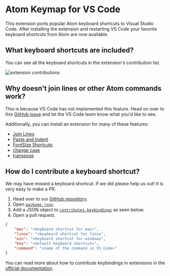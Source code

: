 # Atom Keymap for VS Code

This extension ports popular Atom keyboard shortcuts to Visual Studio Code. After installing the extension and restarting VS Code your favorite keyboard shortcuts from Atom are now available. 

## What keyboard shortcuts are included?

You can see all the keyboard shortcuts in the extension's contribution list. 

![extension contributions](https://raw.githubusercontent.com/waderyan/vscode-atom-keybindings/master/contributions_list.png)

## Why doesn't join lines or other Atom commands work? 

This is because VS Code has not implemented this feature. Head on over to this [GitHub issue](https://github.com/microsoft/vscode/issues/14316) and let the VS Code team know what you'd like to see. 

Additionally, you can install an extension for many of these features:

* [Join Lines](https://marketplace.visualstudio.com/items?itemName=wmaurer.join-lines)
* [Paste and Indent](https://marketplace.visualstudio.com/items?itemName=Rubymaniac.vscode-paste-and-indent)
* [FontSize Shortcuts](https://marketplace.visualstudio.com/items?itemName=peterjuras.fontsize-shortcuts)
* [change case](https://marketplace.visualstudio.com/items?itemName=wmaurer.change-case)
* [transpose](https://marketplace.visualstudio.com/items?itemName=v4run.transpose)

## How do I contribute a keyboard shortcut?

We may have missed a keyboard shortcut. If we did please help us out! It is very easy to make a PR. 

1. Head over to our [GitHub repository](https://github.com/waderyan/vscode-atom-keybindings). 
2. Open [`package.json`](https://github.com/waderyan/vscode-atom-keybindings/blob/master/package.json). 
3. Add a JSON object to [`contributes.keybindings`](https://github.com/waderyan/vscode-atom-keybindings/blob/master/package.json#L25) as seen below. 
4. Open a pull request. 

```json
{
    "mac": "<keyboard shortcut for mac>",
    "linux": "<keyboard shortcut for linux",
    "win": "<keyboard shortcut for windows",
    "key": "<default keyboard shortcut>",
    "command": "<name of the command in VS Code>"
}
```

You can read more about how to contribute keybindings in extensions in the [official documentation](http://code.visualstudio.com/docs/extensionAPI/extension-points#_contributeskeybindings). 
